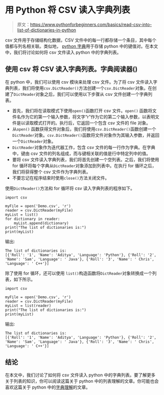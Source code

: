 # 用 Python 将 CSV 读入字典列表

> 原文：<https://www.pythonforbeginners.com/basics/read-csv-into-list-of-dictionaries-in-python>

csv 文件用于存储结构化数据，CSV 文件中的每一行都存储一个条目，其中每个值都与列名相关联。类似地， [python 字典](https://www.pythonforbeginners.com/dictionary/how-to-use-dictionaries-in-python/)用于存储 python 中的键值对。在本文中，我们将讨论如何将 csv 文件读入 python 中的字典列表。

## 使用 csv 将 CSV 读入字典列表。字典阅读器()

在 python 中，我们可以使用 csv 模块来处理 csv 文件。为了将 csv 文件读入字典列表，我们将使用`csv.DictReader()`方法创建一个`csv.DictReader`对象。在创建了`DictReader`对象之后，我们可以使用以下步骤从 csv 文件创建一个字典列表。

*   首先，我们将在读取模式下使用`open()`函数打开 csv 文件。`open()` 函数将文件名作为它的第一个输入参数，将文字“r”作为它的第二个输入参数，以表明文件是以读取模式打开的。执行后，它返回一个包含 csv 文件的 file 对象。
*   从`open()` 函数获得文件对象后，我们将使用`csv.DictReader()`函数创建一个`DictReader`对象。`csv.DictReader()`函数将文件对象作为其输入参数，并返回一个`DictReader`对象。
*   `DictReader`对象作为迭代器工作，包含 csv 文件的每一行作为字典。在字典中，键由 csv 文件的列名组成，而与键相关联的值是行中特定列中的值。
*   要将 csv 文件读入字典列表，我们将首先创建一个空列表。之后，我们将使用 for 循环将每个字典从`DictReader`对象添加到列表中。在执行 for 循环之后，我们将获得整个 csv 文件作为字典列表。
*   不要忘记在程序结束时使用`close()`方法关闭文件。

使用`DictReader()`方法和 for 循环将 csv 读入字典列表的程序如下。

```
import csv

myFile = open('Demo.csv', 'r')
reader = csv.DictReader(myFile)
myList = list()
for dictionary in reader:
    myList.append(dictionary)
print("The list of dictionaries is:")
print(myList)
```

输出:

```
The list of dictionaries is:
[{'Roll': '1', 'Name': 'Aditya', 'Language': 'Python'}, {'Roll': '2', 'Name': 'Sam', 'Language': ' Java'}, {'Roll': '3', 'Name': ' Chris', 'Language': ' C++'}] 
```

除了使用 for 循环，还可以使用 `list()`构造函数将`DictReader`对象转换成一个列表，如下所示。

```
import csv

myFile = open('Demo.csv', 'r')
reader = csv.DictReader(myFile)
myList = list(reader)
print("The list of dictionaries is:")
print(myList) 
```

输出:

```
The list of dictionaries is:
[{'Roll': '1', 'Name': 'Aditya', 'Language': 'Python'}, {'Roll': '2', 'Name': 'Sam', 'Language': ' Java'}, {'Roll': '3', 'Name': ' Chris', 'Language': ' C++'}]
```

## 结论

在本文中，我们讨论了如何将 csv 文件读入 python 中的字典列表。要了解更多关于列表的知识，你可以阅读这篇关于 python 中的列表理解的文章。你可能也会喜欢这篇关于 python 中的[字典理解](https://www.pythonforbeginners.com/dictionary/dictionary-comprehension-in-python)的文章。